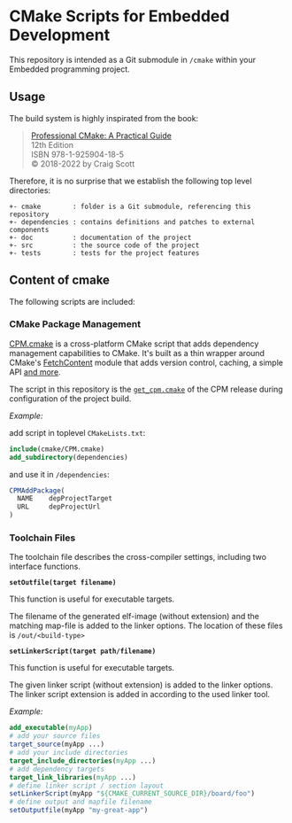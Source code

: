 
# CMake Scripts for Embedded Development

This repository is intended as a Git submodule in `/cmake` within your Embedded programming project.

## Usage

The build system is highly inspirated from the book:
> [Professional CMake: A Practical Guide](https://crascit.com/)  
> 12th Edition  
> ISBN 978-1-925904-18-5  
> © 2018-2022 by Craig Scott  

Therefore, it is no surprise that we establish the following top level directories:

```
+- cmake        : folder is a Git submodule, referencing this repository
+- dependencies : contains definitions and patches to external components
+- doc          : documentation of the project
+- src          : the source code of the project
+- tests        : tests for the project features
```

## Content of cmake

The following scripts are included:


### CMake Package Management

[CPM.cmake](https://github.com/cpm-cmake/CPM.cmake) is a cross-platform CMake script that adds dependency management capabilities to CMake. It's built as a thin wrapper around CMake's [FetchContent](https://cmake.org/cmake/help/latest/module/FetchContent.html) module that adds version control, caching, a simple API [and more](https://github.com/cpm-cmake/CPM.cmake#comparison-to-pure-fetchcontent--externalproject).

The script in this repository is the [`get_cpm.cmake`](https://github.com/cpm-cmake/CPM.cmake/blob/master/cmake/get_cpm.cmake) of the CPM release during configuration of the project build.

*Example:*

add script in toplevel `CMakeLists.txt`:

```cmake
include(cmake/CPM.cmake)
add_subdirectory(dependencies)
```

and use it in `/dependencies`:

```cmake
CPMAddPackage(
  NAME    depProjectTarget
  URL     depProjectUrl
)
```

### Toolchain Files

The toolchain file describes the cross-compiler settings, including two interface functions.

**`setOutfile(target filename)`**

This function is useful for executable targets.

The filename of the generated elf-image (without extension) and the matching map-file is added to the linker options. The location of these files is `/out/<build-type>`

**`setLinkerScript(target path/filename)`**

This function is useful for executable targets. 

The given linker script (without extension) is added to the linker options. The linker script extension is added in according to the used linker tool.

*Example:*

```cmake
add_executable(myApp)
# add your source files
target_source(myApp ...)
# add your include directories
target_include_directories(myApp ...)
# add dependency targets
target_link_libraries(myApp ...)
# define linker script / section layout
setLinkerScript(myApp "${CMAKE_CURRENT_SOURCE_DIR}/board/foo")
# define output and mapfile filename
setOutputfile(myApp "my-great-app")
```
